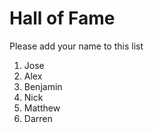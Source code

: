 # Hall of Fame
Please add your name to this list

1. Jose
2. Alex
3. Benjamin
4. Nick
5. Matthew
6. Darren


